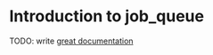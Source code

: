# Introduction to job_queue

TODO: write [great documentation](http://jacobian.org/writing/what-to-write/)
